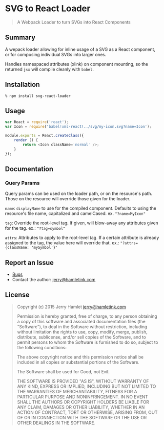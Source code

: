 SVG to React Loader
===================

> A Webpack Loader to turn SVGs into React Components


Summary
-------

A wepack loader allowing for inline usage of a SVG as a React component, or for composing individual SVGs into larger ones.

Handles namespaced attributes (xlink) on component mounting, so the returned `jsx` will compile cleanly with `babel`.

Installation
------------

~~~
% npm install svg-react-loader
~~~


Usage
-----

~~~js
var React = require('react');
var Icon = require('babel!xml-react!../svg/my-icon.svg?name=Icon');

module.exports = React.createClass({
    render () {
        return <Icon className='normal' />;
    }
});
~~~

Documentation
-------------

### Query Params

Query params can be used on the loader path, or on the resource's path. Those on the resource will override those given for the loader.

`name`: `displayName` to use for the compiled component. Defaults to using the resource's file name, capitalized and camelCased. ex. `"?name=MyIcon"`

`tag`: Override the root-level tag. If given, will blow-away any attributes given for the tag. ex.: `"?tag=symbol"`

`attrs`: Attributes to apply to the root-level tag. If a certain attribute is already assigned to the tag, the value here will override that. ex.: `"?attrs={className: 'mySymbol'}"`

Report an Issue
---------------

* [Bugs](http://github.com/jhamlet/svg-react-loader/issues)
* Contact the author: <jerry@hamletink.com>


License
-------

> Copyright (c) 2015 Jerry Hamlet <jerry@hamletink.com>
> 
> Permission is hereby granted, free of charge, to any person
> obtaining a copy of this software and associated documentation
> files (the "Software"), to deal in the Software without
> restriction, including without limitation the rights to use,
> copy, modify, merge, publish, distribute, sublicense, and/or sell
> copies of the Software, and to permit persons to whom the
> Software is furnished to do so, subject to the following
> conditions:
> 
> The above copyright notice and this permission notice shall be
> included in all copies or substantial portions of the Software.
> 
> The Software shall be used for Good, not Evil.
> 
> THE SOFTWARE IS PROVIDED "AS IS", WITHOUT WARRANTY OF ANY KIND,
> EXPRESS OR IMPLIED, INCLUDING BUT NOT LIMITED TO THE WARRANTIES
> OF MERCHANTABILITY, FITNESS FOR A PARTICULAR PURPOSE AND
> NONINFRINGEMENT. IN NO EVENT SHALL THE AUTHORS OR COPYRIGHT
> HOLDERS BE LIABLE FOR ANY CLAIM, DAMAGES OR OTHER LIABILITY,
> WHETHER IN AN ACTION OF CONTRACT, TORT OR OTHERWISE, ARISING
> FROM, OUT OF OR IN CONNECTION WITH THE SOFTWARE OR THE USE OR
> OTHER DEALINGS IN THE SOFTWARE.
